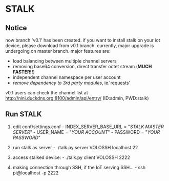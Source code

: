 # STALK

## Notice
now branch 'v0.1' has been created.
if you want to install stalk on your iot device, please download from v0.1 branch.
currently, major upgrade is undergoing on master branch. major features are:
  - load balancing between multiple channel servers
  - removing base64 conversion, direct transfer octet stream (**MUCH FASTER!!**)
  - independent channel namespace per user account
  - *remove dependency to 3rd party modules*, ie.'requests'

v0.1 users can check the channel list at
  http://nini.duckdns.org:8100/admin/api/entry/
  (ID:admin, PWD:stalk)

## Run STALK

  1. edit conf/settings.conf
    - INDEX_SERVER_BASE_URL = "*STALK MASTER SERVER*"
    - USER_NAME = "*YOUR ACCOUNT*"
    - PASSWORD = "*YOUR PASSWORD*" 

  2. run stalk as server
    - ./talk.py server VOLOSSH localhost 22
  
  3. access stalked device:
    - ./talk.py client VOLOSSH 2222

  4. making connection through SSH, if the IoT serving SSH... 
    - ssh pi@localhost -p 2222
